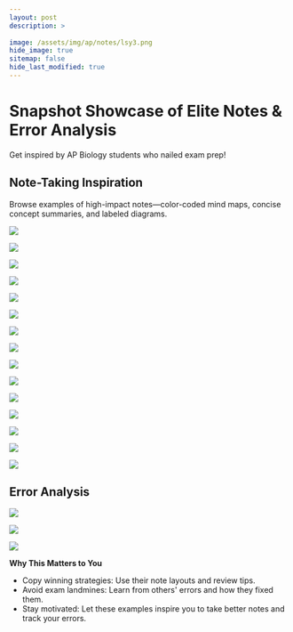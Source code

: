 ```yaml
---
layout: post
description: >
  
image: /assets/img/ap/notes/lsy3.png
hide_image: true
sitemap: false
hide_last_modified: true
---
```


# Snapshot Showcase of Elite Notes & Error Analysis

Get inspired by AP Biology students who nailed exam prep! 

## Note-Taking Inspiration

Browse examples of high-impact notes—color-coded mind maps, concise concept summaries, and labeled diagrams.

![](../../assets/img/ap/notes/dyx1.png)

![](../../assets/img/ap/notes/dyx3.png)

![](../../assets/img/ap/notes/fyx1.png)

![](../../assets/img/ap/notes/lsy1.png)

![](../../assets/img/ap/notes/lsy2.png)

![](../../assets/img/ap/notes/lsy3.png)

![](../../assets/img/ap/notes/lsy4.png)

![](../../assets/img/ap/notes/lsy5.png)

![](../../assets/img/ap/notes/lsy6.png)

![](../../assets/img/ap/notes/ayh1.png)

![](../../assets/img/ap/notes/ayh2.png)

![](../../assets/img/ap/notes/ayh3.png)

![](../../assets/img/ap/notes/ycy1.png)

![](../../assets/img/ap/notes/ycy2.png)

![](../../assets/img/ap/notes/ycy3.png)

## Error Analysis

![](../../assets/img/ap/notes/dyx2.png)

![](../../assets/img/ap/notes/lsy11.png)

![](../../assets/img/ap/notes/lsy12.png)

**Why This Matters to You**

- Copy winning strategies: Use their note layouts and review tips.
- Avoid exam landmines: Learn from others' errors and how they fixed them.
- Stay motivated: Let these examples inspire you to take better notes and track your errors.